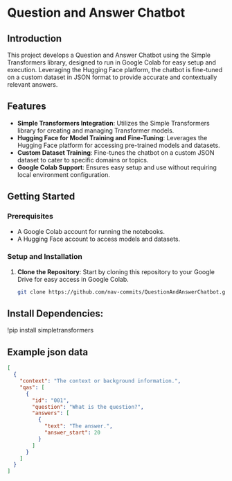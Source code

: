 # Question and Answer Chatbot

## Introduction
This project develops a Question and Answer Chatbot using the Simple Transformers library, designed to run in Google Colab for easy setup and execution. Leveraging the Hugging Face platform, the chatbot is fine-tuned on a custom dataset in JSON format to provide accurate and contextually relevant answers.

## Features
- **Simple Transformers Integration**: Utilizes the Simple Transformers library for creating and managing Transformer models.
- **Hugging Face for Model Training and Fine-Tuning**: Leverages the Hugging Face platform for accessing pre-trained models and datasets.
- **Custom Dataset Training**: Fine-tunes the chatbot on a custom JSON dataset to cater to specific domains or topics.
- **Google Colab Support**: Ensures easy setup and use without requiring local environment configuration.

## Getting Started

### Prerequisites
- A Google Colab account for running the notebooks.
- A Hugging Face account to access models and datasets.

### Setup and Installation
1. **Clone the Repository**: Start by cloning this repository to your Google Drive for easy access in Google Colab.
   ```bash
   git clone https://github.com/nav-commits/QuestionAndAnswerChatbot.git

## Install Dependencies:
   !pip install simpletransformers

## Example json data
```json
[
  {
    "context": "The context or background information.",
    "qas": [
      {
        "id": "001",
        "question": "What is the question?",
        "answers": [
          {
            "text": "The answer.",
            "answer_start": 20
          }
        ]
      }
    ]
  }
]

